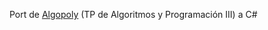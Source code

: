 Port de <a href="https://github.com/ndvazquez/algo3-tp2j">Algopoly</a> (TP de Algoritmos y Programación III) a C#
